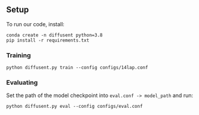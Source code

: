 ## Setup

To run our code, install:
```
conda create -n diffusent python=3.8
pip install -r requirements.txt
```

### Training

```
python diffusent.py train --config configs/14lap.conf
```

### Evaluating

Set the path of the model checkpoint into `eval.conf -> model_path`  and run:

```
python diffusent.py eval --config configs/eval.conf
```

